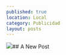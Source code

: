 ```yaml
---
published: true
location: Local
category: Publicidad
layout: posts
---
```


![](http://i.imgur.com/8LUUjeEm.gif)## A New Post
